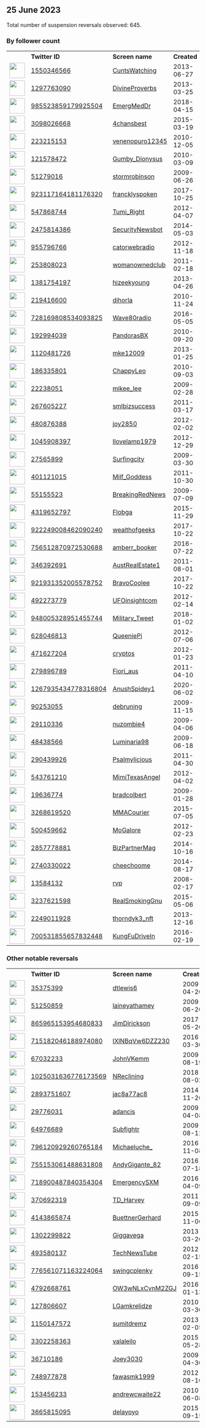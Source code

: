 
## 25 June 2023
Total number of suspension reversals observed: 645.

### By follower count
<table><tr><th></th><th align="left">Twitter ID</th><th align="left">Screen name</th>
<th align="left">Created</th><th align="left">Status</th><th align="left">Suspended</th><th align="left">Followers</th>
<tr><td><a href="https://pbs.twimg.com/profile_images/1671459399624187904/_J3e1IYE_normal.jpg"><img src="https://pbs.twimg.com/profile_images/1671459399624187904/_J3e1IYE_normal.jpg" width="40px" height="40px" align="center"/></a></td><td><a href="https://twitter.com/intent/user?user_id=1550346566">1550346566</a></td><td><a href="https://twitter.com/CuntsWatching">CuntsWatching</a></td><td>2013-06-27</td><td align="center"></td><td>2022-03-12</td><td>421009</td></tr>
<tr><td><a href="https://pbs.twimg.com/profile_images/1245123184132841474/WpcG8m9o_normal.jpg"><img src="https://pbs.twimg.com/profile_images/1245123184132841474/WpcG8m9o_normal.jpg" width="40px" height="40px" align="center"/></a></td><td><a href="https://twitter.com/intent/user?user_id=1297763090">1297763090</a></td><td><a href="https://twitter.com/DivineProverbs">DivineProverbs</a></td><td>2013-03-25</td><td align="center"></td><td>2023-04-14</td><td>290147</td></tr>
<tr><td><a href="https://pbs.twimg.com/profile_images/1654778638552670208/ZmO-GWC1_normal.jpg"><img src="https://pbs.twimg.com/profile_images/1654778638552670208/ZmO-GWC1_normal.jpg" width="40px" height="40px" align="center"/></a></td><td><a href="https://twitter.com/intent/user?user_id=985523859179925504">985523859179925504</a></td><td><a href="https://twitter.com/EmergMedDr">EmergMedDr</a></td><td>2018-04-15</td><td align="center"></td><td>2023-06-15</td><td>41745</td></tr>
<tr><td><a href="https://pbs.twimg.com/profile_images/578572901634338817/TKzv3-Uk_normal.jpeg"><img src="https://pbs.twimg.com/profile_images/578572901634338817/TKzv3-Uk_normal.jpeg" width="40px" height="40px" align="center"/></a></td><td><a href="https://twitter.com/intent/user?user_id=3098026668">3098026668</a></td><td><a href="https://twitter.com/4chansbest">4chansbest</a></td><td>2015-03-19</td><td align="center"></td><td></td><td>36496</td></tr>
<tr><td><a href="https://abs.twimg.com/sticky/default_profile_images/default_profile_normal.png"><img src="https://abs.twimg.com/sticky/default_profile_images/default_profile_normal.png" width="40px" height="40px" align="center"/></a></td><td><a href="https://twitter.com/intent/user?user_id=223215153">223215153</a></td><td><a href="https://twitter.com/venenopuro12345">venenopuro12345</a></td><td>2010-12-05</td><td align="center"></td><td>2022-02-22</td><td>24655</td></tr>
<tr><td><a href="https://pbs.twimg.com/profile_images/1672992898369945600/RS8vsNyD_normal.jpg"><img src="https://pbs.twimg.com/profile_images/1672992898369945600/RS8vsNyD_normal.jpg" width="40px" height="40px" align="center"/></a></td><td><a href="https://twitter.com/intent/user?user_id=121578472">121578472</a></td><td><a href="https://twitter.com/Gumby_Dionysus">Gumby_Dionysus</a></td><td>2010-03-09</td><td align="center"></td><td>2022-07-03</td><td>22595</td></tr>
<tr><td><a href="https://pbs.twimg.com/profile_images/1461144005341704193/otHyWgt8_normal.jpg"><img src="https://pbs.twimg.com/profile_images/1461144005341704193/otHyWgt8_normal.jpg" width="40px" height="40px" align="center"/></a></td><td><a href="https://twitter.com/intent/user?user_id=51279016">51279016</a></td><td><a href="https://twitter.com/stormrobinson">stormrobinson</a></td><td>2009-06-26</td><td align="center"></td><td>2023-06-16</td><td>22070</td></tr>
<tr><td><a href="https://pbs.twimg.com/profile_images/1595082213862903809/2gVe0ejo_normal.jpg"><img src="https://pbs.twimg.com/profile_images/1595082213862903809/2gVe0ejo_normal.jpg" width="40px" height="40px" align="center"/></a></td><td><a href="https://twitter.com/intent/user?user_id=923117164181176320">923117164181176320</a></td><td><a href="https://twitter.com/francklyspoken">francklyspoken</a></td><td>2017-10-25</td><td align="center"></td><td>2023-06-20</td><td>21303</td></tr>
<tr><td><a href="https://pbs.twimg.com/profile_images/1332478446937706499/H43KtPn1_normal.jpg"><img src="https://pbs.twimg.com/profile_images/1332478446937706499/H43KtPn1_normal.jpg" width="40px" height="40px" align="center"/></a></td><td><a href="https://twitter.com/intent/user?user_id=547868744">547868744</a></td><td><a href="https://twitter.com/Tumi_Right">Tumi_Right</a></td><td>2012-04-07</td><td align="center"></td><td>2023-05-09</td><td>20078</td></tr>
<tr><td><a href="https://pbs.twimg.com/profile_images/462655505765126144/pvX4XDcy_normal.png"><img src="https://pbs.twimg.com/profile_images/462655505765126144/pvX4XDcy_normal.png" width="40px" height="40px" align="center"/></a></td><td><a href="https://twitter.com/intent/user?user_id=2475814386">2475814386</a></td><td><a href="https://twitter.com/SecurityNewsbot">SecurityNewsbot</a></td><td>2014-05-03</td><td align="center"></td><td>2023-06-16</td><td>19441</td></tr>
<tr><td><a href="https://pbs.twimg.com/profile_images/1607654419193028613/4v0qhbby_normal.jpg"><img src="https://pbs.twimg.com/profile_images/1607654419193028613/4v0qhbby_normal.jpg" width="40px" height="40px" align="center"/></a></td><td><a href="https://twitter.com/intent/user?user_id=955796766">955796766</a></td><td><a href="https://twitter.com/catorwebradio">catorwebradio</a></td><td>2012-11-18</td><td align="center"></td><td>2023-06-16</td><td>18674</td></tr>
<tr><td><a href="https://pbs.twimg.com/profile_images/828009579761987586/SD6dLr-1_normal.jpg"><img src="https://pbs.twimg.com/profile_images/828009579761987586/SD6dLr-1_normal.jpg" width="40px" height="40px" align="center"/></a></td><td><a href="https://twitter.com/intent/user?user_id=253808023">253808023</a></td><td><a href="https://twitter.com/womanownedclub">womanownedclub</a></td><td>2011-02-18</td><td align="center"></td><td>2023-06-18</td><td>15728</td></tr>
<tr><td><a href="https://pbs.twimg.com/profile_images/1581408363581243393/rkYuldOn_normal.jpg"><img src="https://pbs.twimg.com/profile_images/1581408363581243393/rkYuldOn_normal.jpg" width="40px" height="40px" align="center"/></a></td><td><a href="https://twitter.com/intent/user?user_id=1381754197">1381754197</a></td><td><a href="https://twitter.com/hizeekyoung">hizeekyoung</a></td><td>2013-04-26</td><td align="center"></td><td>2022-10-16</td><td>14695</td></tr>
<tr><td><a href="https://pbs.twimg.com/profile_images/1717038695/the_old_guitarist-picasso_normal.jpeg"><img src="https://pbs.twimg.com/profile_images/1717038695/the_old_guitarist-picasso_normal.jpeg" width="40px" height="40px" align="center"/></a></td><td><a href="https://twitter.com/intent/user?user_id=219416600">219416600</a></td><td><a href="https://twitter.com/dihorla">dihorla</a></td><td>2010-11-24</td><td align="center"></td><td>2023-06-18</td><td>14457</td></tr>
<tr><td><a href="https://pbs.twimg.com/profile_images/796757666299256836/aCpm4T2b_normal.jpg"><img src="https://pbs.twimg.com/profile_images/796757666299256836/aCpm4T2b_normal.jpg" width="40px" height="40px" align="center"/></a></td><td><a href="https://twitter.com/intent/user?user_id=728169808534093825">728169808534093825</a></td><td><a href="https://twitter.com/Wave80radio">Wave80radio</a></td><td>2016-05-05</td><td align="center"></td><td>2023-06-16</td><td>13081</td></tr>
<tr><td><a href="https://pbs.twimg.com/profile_images/1609784188739194880/WgQM-uPx_normal.jpg"><img src="https://pbs.twimg.com/profile_images/1609784188739194880/WgQM-uPx_normal.jpg" width="40px" height="40px" align="center"/></a></td><td><a href="https://twitter.com/intent/user?user_id=192994039">192994039</a></td><td><a href="https://twitter.com/PandorasBX">PandorasBX</a></td><td>2010-09-20</td><td align="center"></td><td>2023-06-17</td><td>12860</td></tr>
<tr><td><a href="https://pbs.twimg.com/profile_images/1352037131628273668/1Ow2NS4t_normal.jpg"><img src="https://pbs.twimg.com/profile_images/1352037131628273668/1Ow2NS4t_normal.jpg" width="40px" height="40px" align="center"/></a></td><td><a href="https://twitter.com/intent/user?user_id=1120481726">1120481726</a></td><td><a href="https://twitter.com/mke12009">mke12009</a></td><td>2013-01-25</td><td align="center"></td><td>2022-11-16</td><td>12621</td></tr>
<tr><td><a href="https://pbs.twimg.com/profile_images/1671627744503840770/jtOoPvpA_normal.jpg"><img src="https://pbs.twimg.com/profile_images/1671627744503840770/jtOoPvpA_normal.jpg" width="40px" height="40px" align="center"/></a></td><td><a href="https://twitter.com/intent/user?user_id=186335801">186335801</a></td><td><a href="https://twitter.com/ChappyLeo">ChappyLeo</a></td><td>2010-09-03</td><td align="center"></td><td>2023-06-22</td><td>11407</td></tr>
<tr><td><a href="https://pbs.twimg.com/profile_images/683319575690137600/lQ6mfpyG_normal.jpg"><img src="https://pbs.twimg.com/profile_images/683319575690137600/lQ6mfpyG_normal.jpg" width="40px" height="40px" align="center"/></a></td><td><a href="https://twitter.com/intent/user?user_id=22238051">22238051</a></td><td><a href="https://twitter.com/mikee_lee">mikee_lee</a></td><td>2009-02-28</td><td align="center"></td><td>2023-06-13</td><td>11373</td></tr>
<tr><td><a href="https://pbs.twimg.com/profile_images/823739833164017664/wBg1m1c8_normal.jpg"><img src="https://pbs.twimg.com/profile_images/823739833164017664/wBg1m1c8_normal.jpg" width="40px" height="40px" align="center"/></a></td><td><a href="https://twitter.com/intent/user?user_id=267605227">267605227</a></td><td><a href="https://twitter.com/smlbizsuccess">smlbizsuccess</a></td><td>2011-03-17</td><td align="center"></td><td>2023-06-18</td><td>11027</td></tr>
<tr><td><a href="https://pbs.twimg.com/profile_images/1614799240475148288/64gnPz4n_normal.jpg"><img src="https://pbs.twimg.com/profile_images/1614799240475148288/64gnPz4n_normal.jpg" width="40px" height="40px" align="center"/></a></td><td><a href="https://twitter.com/intent/user?user_id=480876388">480876388</a></td><td><a href="https://twitter.com/joy2850">joy2850</a></td><td>2012-02-02</td><td align="center"></td><td>2023-06-14</td><td>10215</td></tr>
<tr><td><a href="https://pbs.twimg.com/profile_images/631218328468615169/_ZjoDVoa_normal.jpg"><img src="https://pbs.twimg.com/profile_images/631218328468615169/_ZjoDVoa_normal.jpg" width="40px" height="40px" align="center"/></a></td><td><a href="https://twitter.com/intent/user?user_id=1045908397">1045908397</a></td><td><a href="https://twitter.com/Ilovelamp1979">Ilovelamp1979</a></td><td>2012-12-29</td><td align="center"></td><td></td><td>8952</td></tr>
<tr><td><a href="https://pbs.twimg.com/profile_images/447782846099238913/XB4lKzHz_normal.jpeg"><img src="https://pbs.twimg.com/profile_images/447782846099238913/XB4lKzHz_normal.jpeg" width="40px" height="40px" align="center"/></a></td><td><a href="https://twitter.com/intent/user?user_id=27565899">27565899</a></td><td><a href="https://twitter.com/Surfingcity">Surfingcity</a></td><td>2009-03-30</td><td align="center"></td><td>2022-12-06</td><td>8828</td></tr>
<tr><td><a href="https://pbs.twimg.com/profile_images/1361127782693015552/AFqBSiK0_normal.jpg"><img src="https://pbs.twimg.com/profile_images/1361127782693015552/AFqBSiK0_normal.jpg" width="40px" height="40px" align="center"/></a></td><td><a href="https://twitter.com/intent/user?user_id=401121015">401121015</a></td><td><a href="https://twitter.com/Milf_Goddess">Milf_Goddess</a></td><td>2011-10-30</td><td align="center"></td><td></td><td>8812</td></tr>
<tr><td><a href="https://pbs.twimg.com/profile_images/1578136490110066689/eTjlJM9b_normal.jpg"><img src="https://pbs.twimg.com/profile_images/1578136490110066689/eTjlJM9b_normal.jpg" width="40px" height="40px" align="center"/></a></td><td><a href="https://twitter.com/intent/user?user_id=55155523">55155523</a></td><td><a href="https://twitter.com/BreakingRedNews">BreakingRedNews</a></td><td>2009-07-09</td><td align="center"></td><td>2023-06-13</td><td>8807</td></tr>
<tr><td><a href="https://pbs.twimg.com/profile_images/1495023636356415499/eXEuMSQI_normal.jpg"><img src="https://pbs.twimg.com/profile_images/1495023636356415499/eXEuMSQI_normal.jpg" width="40px" height="40px" align="center"/></a></td><td><a href="https://twitter.com/intent/user?user_id=4319652797">4319652797</a></td><td><a href="https://twitter.com/Flobga">Flobga</a></td><td>2015-11-29</td><td align="center"></td><td>2022-06-02</td><td>8511</td></tr>
<tr><td><a href="https://pbs.twimg.com/profile_images/1484297681757483010/7Y481F5p_normal.jpg"><img src="https://pbs.twimg.com/profile_images/1484297681757483010/7Y481F5p_normal.jpg" width="40px" height="40px" align="center"/></a></td><td><a href="https://twitter.com/intent/user?user_id=922249008462090240">922249008462090240</a></td><td><a href="https://twitter.com/wealthofgeeks">wealthofgeeks</a></td><td>2017-10-22</td><td align="center"></td><td>2023-06-16</td><td>8413</td></tr>
<tr><td><a href="https://pbs.twimg.com/profile_images/1093719763031711745/pl1U0iFk_normal.jpg"><img src="https://pbs.twimg.com/profile_images/1093719763031711745/pl1U0iFk_normal.jpg" width="40px" height="40px" align="center"/></a></td><td><a href="https://twitter.com/intent/user?user_id=756512870972530688">756512870972530688</a></td><td><a href="https://twitter.com/amberr_booker">amberr_booker</a></td><td>2016-07-22</td><td align="center"></td><td></td><td>7900</td></tr>
<tr><td><a href="https://pbs.twimg.com/profile_images/1472097583/16-Free-Real-Estate-Vector-Logo-types_normal.jpg"><img src="https://pbs.twimg.com/profile_images/1472097583/16-Free-Real-Estate-Vector-Logo-types_normal.jpg" width="40px" height="40px" align="center"/></a></td><td><a href="https://twitter.com/intent/user?user_id=346392691">346392691</a></td><td><a href="https://twitter.com/AustRealEstate1">AustRealEstate1</a></td><td>2011-08-01</td><td align="center"></td><td>2023-06-18</td><td>7759</td></tr>
<tr><td><a href="https://pbs.twimg.com/profile_images/924068951600062465/Wdu0tnzE_normal.jpg"><img src="https://pbs.twimg.com/profile_images/924068951600062465/Wdu0tnzE_normal.jpg" width="40px" height="40px" align="center"/></a></td><td><a href="https://twitter.com/intent/user?user_id=921931352005578752">921931352005578752</a></td><td><a href="https://twitter.com/BravoCoolee">BravoCoolee</a></td><td>2017-10-22</td><td align="center"></td><td></td><td>7680</td></tr>
<tr><td><a href="https://pbs.twimg.com/profile_images/928588281012473862/JXVbUZEO_normal.jpg"><img src="https://pbs.twimg.com/profile_images/928588281012473862/JXVbUZEO_normal.jpg" width="40px" height="40px" align="center"/></a></td><td><a href="https://twitter.com/intent/user?user_id=492273779">492273779</a></td><td><a href="https://twitter.com/UFOinsightcom">UFOinsightcom</a></td><td>2012-02-14</td><td align="center"></td><td>2023-06-10</td><td>7469</td></tr>
<tr><td><a href="https://pbs.twimg.com/profile_images/1540727559842922501/C5owZk8b_normal.jpg"><img src="https://pbs.twimg.com/profile_images/1540727559842922501/C5owZk8b_normal.jpg" width="40px" height="40px" align="center"/></a></td><td><a href="https://twitter.com/intent/user?user_id=948005328951455744">948005328951455744</a></td><td><a href="https://twitter.com/Military_Tweet">Military_Tweet</a></td><td>2018-01-02</td><td align="center"></td><td>2023-06-02</td><td>7424</td></tr>
<tr><td><a href="https://pbs.twimg.com/profile_images/1663963620718288897/YHcYrlAd_normal.jpg"><img src="https://pbs.twimg.com/profile_images/1663963620718288897/YHcYrlAd_normal.jpg" width="40px" height="40px" align="center"/></a></td><td><a href="https://twitter.com/intent/user?user_id=628046813">628046813</a></td><td><a href="https://twitter.com/QueeniePi">QueeniePi</a></td><td>2012-07-06</td><td align="center"></td><td>2023-06-21</td><td>7365</td></tr>
<tr><td><a href="https://pbs.twimg.com/profile_images/1626440038031716357/6UhSD-B2_normal.jpg"><img src="https://pbs.twimg.com/profile_images/1626440038031716357/6UhSD-B2_normal.jpg" width="40px" height="40px" align="center"/></a></td><td><a href="https://twitter.com/intent/user?user_id=471627204">471627204</a></td><td><a href="https://twitter.com/cryptos">cryptos</a></td><td>2012-01-23</td><td align="center"></td><td>2023-04-28</td><td>7229</td></tr>
<tr><td><a href="https://pbs.twimg.com/profile_images/1153241021011988480/SjrNovyy_normal.png"><img src="https://pbs.twimg.com/profile_images/1153241021011988480/SjrNovyy_normal.png" width="40px" height="40px" align="center"/></a></td><td><a href="https://twitter.com/intent/user?user_id=279896789">279896789</a></td><td><a href="https://twitter.com/Fiori_aus">Fiori_aus</a></td><td>2011-04-10</td><td align="center"></td><td>2023-06-16</td><td>6379</td></tr>
<tr><td><a href="https://pbs.twimg.com/profile_images/1671913095885897729/Zx2GPWFr_normal.jpg"><img src="https://pbs.twimg.com/profile_images/1671913095885897729/Zx2GPWFr_normal.jpg" width="40px" height="40px" align="center"/></a></td><td><a href="https://twitter.com/intent/user?user_id=1267935434778316804">1267935434778316804</a></td><td><a href="https://twitter.com/AnushSpidey1">AnushSpidey1</a></td><td>2020-06-02</td><td align="center"></td><td>2023-05-03</td><td>6275</td></tr>
<tr><td><a href="https://pbs.twimg.com/profile_images/464669179023327232/B9hGvDyl_normal.jpeg"><img src="https://pbs.twimg.com/profile_images/464669179023327232/B9hGvDyl_normal.jpeg" width="40px" height="40px" align="center"/></a></td><td><a href="https://twitter.com/intent/user?user_id=90253055">90253055</a></td><td><a href="https://twitter.com/debruning">debruning</a></td><td>2009-11-15</td><td align="center"></td><td>2023-06-15</td><td>6171</td></tr>
<tr><td><a href="https://pbs.twimg.com/profile_images/998983330870714368/56gNNyyl_normal.jpg"><img src="https://pbs.twimg.com/profile_images/998983330870714368/56gNNyyl_normal.jpg" width="40px" height="40px" align="center"/></a></td><td><a href="https://twitter.com/intent/user?user_id=29110336">29110336</a></td><td><a href="https://twitter.com/nuzombie4">nuzombie4</a></td><td>2009-04-06</td><td align="center"></td><td></td><td>6107</td></tr>
<tr><td><a href="https://pbs.twimg.com/profile_images/1674021101578452994/fEvodYVe_normal.jpg"><img src="https://pbs.twimg.com/profile_images/1674021101578452994/fEvodYVe_normal.jpg" width="40px" height="40px" align="center"/></a></td><td><a href="https://twitter.com/intent/user?user_id=48438566">48438566</a></td><td><a href="https://twitter.com/Luminaria98">Luminaria98</a></td><td>2009-06-18</td><td align="center"></td><td>2023-06-23</td><td>5995</td></tr>
<tr><td><a href="https://pbs.twimg.com/profile_images/1452901320076283905/aAO0iAcU_normal.jpg"><img src="https://pbs.twimg.com/profile_images/1452901320076283905/aAO0iAcU_normal.jpg" width="40px" height="40px" align="center"/></a></td><td><a href="https://twitter.com/intent/user?user_id=290439926">290439926</a></td><td><a href="https://twitter.com/Psalmylicious">Psalmylicious</a></td><td>2011-04-30</td><td align="center"></td><td>2023-05-28</td><td>5913</td></tr>
<tr><td><a href="https://pbs.twimg.com/profile_images/880863879466688512/jlzetvsu_normal.jpg"><img src="https://pbs.twimg.com/profile_images/880863879466688512/jlzetvsu_normal.jpg" width="40px" height="40px" align="center"/></a></td><td><a href="https://twitter.com/intent/user?user_id=543761210">543761210</a></td><td><a href="https://twitter.com/MimiTexasAngel">MimiTexasAngel</a></td><td>2012-04-02</td><td align="center"></td><td>2023-06-13</td><td>5766</td></tr>
<tr><td><a href="https://pbs.twimg.com/profile_images/819342157815410689/ymWVAmQR_normal.jpg"><img src="https://pbs.twimg.com/profile_images/819342157815410689/ymWVAmQR_normal.jpg" width="40px" height="40px" align="center"/></a></td><td><a href="https://twitter.com/intent/user?user_id=19636774">19636774</a></td><td><a href="https://twitter.com/bradcolbert">bradcolbert</a></td><td>2009-01-28</td><td align="center"></td><td></td><td>5674</td></tr>
<tr><td><a href="https://pbs.twimg.com/profile_images/780159701681967104/MGyLZ9d1_normal.jpg"><img src="https://pbs.twimg.com/profile_images/780159701681967104/MGyLZ9d1_normal.jpg" width="40px" height="40px" align="center"/></a></td><td><a href="https://twitter.com/intent/user?user_id=3268619520">3268619520</a></td><td><a href="https://twitter.com/MMACourier">MMACourier</a></td><td>2015-07-05</td><td align="center"></td><td>2023-06-16</td><td>5500</td></tr>
<tr><td><a href="https://pbs.twimg.com/profile_images/1022890589279404033/3P8A00rJ_normal.jpg"><img src="https://pbs.twimg.com/profile_images/1022890589279404033/3P8A00rJ_normal.jpg" width="40px" height="40px" align="center"/></a></td><td><a href="https://twitter.com/intent/user?user_id=500459662">500459662</a></td><td><a href="https://twitter.com/MoGalore">MoGalore</a></td><td>2012-02-23</td><td align="center"></td><td>2023-06-16</td><td>5448</td></tr>
<tr><td><a href="https://pbs.twimg.com/profile_images/895255681883885568/mNtWr9fZ_normal.jpg"><img src="https://pbs.twimg.com/profile_images/895255681883885568/mNtWr9fZ_normal.jpg" width="40px" height="40px" align="center"/></a></td><td><a href="https://twitter.com/intent/user?user_id=2857778881">2857778881</a></td><td><a href="https://twitter.com/BizPartnerMag">BizPartnerMag</a></td><td>2014-10-16</td><td align="center"></td><td>2023-06-11</td><td>5317</td></tr>
<tr><td><a href="https://pbs.twimg.com/profile_images/1669747156842938368/6XyrgHnZ_normal.jpg"><img src="https://pbs.twimg.com/profile_images/1669747156842938368/6XyrgHnZ_normal.jpg" width="40px" height="40px" align="center"/></a></td><td><a href="https://twitter.com/intent/user?user_id=2740330022">2740330022</a></td><td><a href="https://twitter.com/cheechoome">cheechoome</a></td><td>2014-08-17</td><td align="center"></td><td>2023-06-12</td><td>5007</td></tr>
<tr><td><a href="https://pbs.twimg.com/profile_images/1291068724846268416/6ixTrow0_normal.jpg"><img src="https://pbs.twimg.com/profile_images/1291068724846268416/6ixTrow0_normal.jpg" width="40px" height="40px" align="center"/></a></td><td><a href="https://twitter.com/intent/user?user_id=13584132">13584132</a></td><td><a href="https://twitter.com/rvp">rvp</a></td><td>2008-02-17</td><td align="center"></td><td>2023-06-14</td><td>4929</td></tr>
<tr><td><a href="https://pbs.twimg.com/profile_images/1520760493010563072/traylWyX_normal.jpg"><img src="https://pbs.twimg.com/profile_images/1520760493010563072/traylWyX_normal.jpg" width="40px" height="40px" align="center"/></a></td><td><a href="https://twitter.com/intent/user?user_id=3237621598">3237621598</a></td><td><a href="https://twitter.com/RealSmokingGnu">RealSmokingGnu</a></td><td>2015-05-06</td><td align="center"></td><td>2022-12-16</td><td>4890</td></tr>
<tr><td><a href="https://pbs.twimg.com/profile_images/1646662499364753409/ZfzIH50C_normal.png"><img src="https://pbs.twimg.com/profile_images/1646662499364753409/ZfzIH50C_normal.png" width="40px" height="40px" align="center"/></a></td><td><a href="https://twitter.com/intent/user?user_id=2249011928">2249011928</a></td><td><a href="https://twitter.com/thorndyk3_nft">thorndyk3_nft</a></td><td>2013-12-16</td><td align="center"></td><td>2023-06-14</td><td>4687</td></tr>
<tr><td><a href="https://pbs.twimg.com/profile_images/702712886943203329/sQ2I6JTk_normal.jpg"><img src="https://pbs.twimg.com/profile_images/702712886943203329/sQ2I6JTk_normal.jpg" width="40px" height="40px" align="center"/></a></td><td><a href="https://twitter.com/intent/user?user_id=700531855657832448">700531855657832448</a></td><td><a href="https://twitter.com/KungFuDriveIn">KungFuDriveIn</a></td><td>2016-02-19</td><td align="center"></td><td></td><td>4598</td></tr>
</table>

### Other notable reversals
<table><tr><th></th><th align="left">Twitter ID</th><th align="left">Screen name</th>
<th align="left">Created</th><th align="left">Status</th><th align="left">Suspended</th><th align="left">Followers</th>
<tr><td><a href="https://pbs.twimg.com/profile_images/291030308/picfor912_normal.jpg"><img src="https://pbs.twimg.com/profile_images/291030308/picfor912_normal.jpg" width="40px" height="40px" align="center"/></a></td><td><a href="https://twitter.com/intent/user?user_id=35375399">35375399</a></td><td><a href="https://twitter.com/dtlewis6">dtlewis6</a></td><td>2009-04-26</td><td align="center"></td><td>2023-06-22</td><td>1928</td></tr>
<tr><td><a href="https://pbs.twimg.com/profile_images/1622234895433990144/3WiqAjwZ_normal.jpg"><img src="https://pbs.twimg.com/profile_images/1622234895433990144/3WiqAjwZ_normal.jpg" width="40px" height="40px" align="center"/></a></td><td><a href="https://twitter.com/intent/user?user_id=51250859">51250859</a></td><td><a href="https://twitter.com/laineyathamey">laineyathamey</a></td><td>2009-06-26</td><td align="center"></td><td>2023-06-17</td><td>1411</td></tr>
<tr><td><a href="https://pbs.twimg.com/profile_images/1407691492102082564/cRfvDj4R_normal.jpg"><img src="https://pbs.twimg.com/profile_images/1407691492102082564/cRfvDj4R_normal.jpg" width="40px" height="40px" align="center"/></a></td><td><a href="https://twitter.com/intent/user?user_id=865965153954680833">865965153954680833</a></td><td><a href="https://twitter.com/JimDirickson">JimDirickson</a></td><td>2017-05-20</td><td align="center">🚫</td><td>2023-06-18</td><td>2188</td></tr>
<tr><td><a href="https://pbs.twimg.com/profile_images/1419603947543621634/gubXOeTi_normal.jpg"><img src="https://pbs.twimg.com/profile_images/1419603947543621634/gubXOeTi_normal.jpg" width="40px" height="40px" align="center"/></a></td><td><a href="https://twitter.com/intent/user?user_id=715182046188974080">715182046188974080</a></td><td><a href="https://twitter.com/IXlNBqVw6DZZ230">IXlNBqVw6DZZ230</a></td><td>2016-03-30</td><td align="center"></td><td>2023-06-19</td><td>2754</td></tr>
<tr><td><a href="https://pbs.twimg.com/profile_images/2312808176/ghngx0mxikch3ud79w25_normal.jpeg"><img src="https://pbs.twimg.com/profile_images/2312808176/ghngx0mxikch3ud79w25_normal.jpeg" width="40px" height="40px" align="center"/></a></td><td><a href="https://twitter.com/intent/user?user_id=67032233">67032233</a></td><td><a href="https://twitter.com/JohnVKemm">JohnVKemm</a></td><td>2009-08-19</td><td align="center"></td><td>2023-02-22</td><td>623</td></tr>
<tr><td><a href="https://pbs.twimg.com/profile_images/1670018248924856324/kDNl6COx_normal.jpg"><img src="https://pbs.twimg.com/profile_images/1670018248924856324/kDNl6COx_normal.jpg" width="40px" height="40px" align="center"/></a></td><td><a href="https://twitter.com/intent/user?user_id=1025031636776173569">1025031636776173569</a></td><td><a href="https://twitter.com/NReclining">NReclining</a></td><td>2018-08-02</td><td align="center"></td><td>2023-06-20</td><td>685</td></tr>
<tr><td><a href="https://pbs.twimg.com/profile_images/1612270614802489344/w4LtHko3_normal.jpg"><img src="https://pbs.twimg.com/profile_images/1612270614802489344/w4LtHko3_normal.jpg" width="40px" height="40px" align="center"/></a></td><td><a href="https://twitter.com/intent/user?user_id=2893751607">2893751607</a></td><td><a href="https://twitter.com/jac8a77ac8">jac8a77ac8</a></td><td>2014-11-26</td><td align="center"></td><td>2023-06-19</td><td>201</td></tr>
<tr><td><a href="https://pbs.twimg.com/profile_images/1562880869710401536/WHhXAsVX_normal.jpg"><img src="https://pbs.twimg.com/profile_images/1562880869710401536/WHhXAsVX_normal.jpg" width="40px" height="40px" align="center"/></a></td><td><a href="https://twitter.com/intent/user?user_id=29776031">29776031</a></td><td><a href="https://twitter.com/adancis">adancis</a></td><td>2009-04-08</td><td align="center"></td><td>2022-12-21</td><td>131</td></tr>
<tr><td><a href="https://pbs.twimg.com/profile_images/1672963527416635392/W7Az3g_x_normal.jpg"><img src="https://pbs.twimg.com/profile_images/1672963527416635392/W7Az3g_x_normal.jpg" width="40px" height="40px" align="center"/></a></td><td><a href="https://twitter.com/intent/user?user_id=64976689">64976689</a></td><td><a href="https://twitter.com/Subfightr">Subfightr</a></td><td>2009-08-12</td><td align="center"></td><td>2023-06-18</td><td>304</td></tr>
<tr><td><a href="https://pbs.twimg.com/profile_images/1484223368836571144/81jwEFSJ_normal.jpg"><img src="https://pbs.twimg.com/profile_images/1484223368836571144/81jwEFSJ_normal.jpg" width="40px" height="40px" align="center"/></a></td><td><a href="https://twitter.com/intent/user?user_id=796120929260765184">796120929260765184</a></td><td><a href="https://twitter.com/Michaeluche_">Michaeluche_</a></td><td>2016-11-08</td><td align="center"></td><td>2023-06-15</td><td>181</td></tr>
<tr><td><a href="https://pbs.twimg.com/profile_images/757312837656076288/Iq3Duvjo_normal.jpg"><img src="https://pbs.twimg.com/profile_images/757312837656076288/Iq3Duvjo_normal.jpg" width="40px" height="40px" align="center"/></a></td><td><a href="https://twitter.com/intent/user?user_id=755153061488631808">755153061488631808</a></td><td><a href="https://twitter.com/AndyGigante_82">AndyGigante_82</a></td><td>2016-07-18</td><td align="center"></td><td>2023-06-19</td><td>42</td></tr>
<tr><td><a href="https://pbs.twimg.com/profile_images/994895553657008128/f-zRslQz_normal.jpg"><img src="https://pbs.twimg.com/profile_images/994895553657008128/f-zRslQz_normal.jpg" width="40px" height="40px" align="center"/></a></td><td><a href="https://twitter.com/intent/user?user_id=718900487840354304">718900487840354304</a></td><td><a href="https://twitter.com/EmergencySXM">EmergencySXM</a></td><td>2016-04-09</td><td align="center"></td><td>2023-06-18</td><td>2628</td></tr>
<tr><td><a href="https://pbs.twimg.com/profile_images/1255520248096227329/kmd6xxNi_normal.jpg"><img src="https://pbs.twimg.com/profile_images/1255520248096227329/kmd6xxNi_normal.jpg" width="40px" height="40px" align="center"/></a></td><td><a href="https://twitter.com/intent/user?user_id=370692319">370692319</a></td><td><a href="https://twitter.com/TD_Harvey">TD_Harvey</a></td><td>2011-09-09</td><td align="center"></td><td>2023-06-19</td><td>387</td></tr>
<tr><td><a href="https://pbs.twimg.com/profile_images/1630943726595080192/hi5BBpQ__normal.jpg"><img src="https://pbs.twimg.com/profile_images/1630943726595080192/hi5BBpQ__normal.jpg" width="40px" height="40px" align="center"/></a></td><td><a href="https://twitter.com/intent/user?user_id=4143865874">4143865874</a></td><td><a href="https://twitter.com/BuettnerGerhard">BuettnerGerhard</a></td><td>2015-11-06</td><td align="center"></td><td>2023-06-22</td><td>243</td></tr>
<tr><td><a href="https://pbs.twimg.com/profile_images/1471583750333030407/WRz1uhiN_normal.jpg"><img src="https://pbs.twimg.com/profile_images/1471583750333030407/WRz1uhiN_normal.jpg" width="40px" height="40px" align="center"/></a></td><td><a href="https://twitter.com/intent/user?user_id=1302299822">1302299822</a></td><td><a href="https://twitter.com/Giggavega">Giggavega</a></td><td>2013-03-26</td><td align="center"></td><td>2023-02-25</td><td>395</td></tr>
<tr><td><a href="https://pbs.twimg.com/profile_images/834472832268718082/ZBFdkseo_normal.jpg"><img src="https://pbs.twimg.com/profile_images/834472832268718082/ZBFdkseo_normal.jpg" width="40px" height="40px" align="center"/></a></td><td><a href="https://twitter.com/intent/user?user_id=493580137">493580137</a></td><td><a href="https://twitter.com/TechNewsTube">TechNewsTube</a></td><td>2012-02-15</td><td align="center"></td><td>2023-06-17</td><td>789</td></tr>
<tr><td><a href="https://pbs.twimg.com/profile_images/1571099698898915328/9vhsxOMM_normal.jpg"><img src="https://pbs.twimg.com/profile_images/1571099698898915328/9vhsxOMM_normal.jpg" width="40px" height="40px" align="center"/></a></td><td><a href="https://twitter.com/intent/user?user_id=776561071163224064">776561071163224064</a></td><td><a href="https://twitter.com/swingcplenky">swingcplenky</a></td><td>2016-09-15</td><td align="center"></td><td>2023-06-18</td><td>440</td></tr>
<tr><td><a href="https://pbs.twimg.com/profile_images/1049602866812518400/eRKGD8cj_normal.jpg"><img src="https://pbs.twimg.com/profile_images/1049602866812518400/eRKGD8cj_normal.jpg" width="40px" height="40px" align="center"/></a></td><td><a href="https://twitter.com/intent/user?user_id=4792668761">4792668761</a></td><td><a href="https://twitter.com/OW3wNLxCvnM2ZGJ">OW3wNLxCvnM2ZGJ</a></td><td>2016-01-13</td><td align="center"></td><td>2023-06-11</td><td>42</td></tr>
<tr><td><a href="https://pbs.twimg.com/profile_images/1496918168358555648/PFvxQLiQ_normal.jpg"><img src="https://pbs.twimg.com/profile_images/1496918168358555648/PFvxQLiQ_normal.jpg" width="40px" height="40px" align="center"/></a></td><td><a href="https://twitter.com/intent/user?user_id=127806607">127806607</a></td><td><a href="https://twitter.com/LGamkrelidze">LGamkrelidze</a></td><td>2010-03-30</td><td align="center"></td><td>2023-04-15</td><td>59</td></tr>
<tr><td><a href="https://pbs.twimg.com/profile_images/1617903376376676355/xxJk5BT__normal.jpg"><img src="https://pbs.twimg.com/profile_images/1617903376376676355/xxJk5BT__normal.jpg" width="40px" height="40px" align="center"/></a></td><td><a href="https://twitter.com/intent/user?user_id=1150147572">1150147572</a></td><td><a href="https://twitter.com/sumitdremz">sumitdremz</a></td><td>2013-02-05</td><td align="center"></td><td>2023-06-15</td><td>381</td></tr>
<tr><td><a href="https://pbs.twimg.com/profile_images/1200801803538968576/AYNzLjKP_normal.jpg"><img src="https://pbs.twimg.com/profile_images/1200801803538968576/AYNzLjKP_normal.jpg" width="40px" height="40px" align="center"/></a></td><td><a href="https://twitter.com/intent/user?user_id=3302258363">3302258363</a></td><td><a href="https://twitter.com/valaleilo">valaleilo</a></td><td>2015-05-28</td><td align="center"></td><td>2022-12-18</td><td>1724</td></tr>
<tr><td><a href="https://pbs.twimg.com/profile_images/1672735518453366784/yQFGvewc_normal.jpg"><img src="https://pbs.twimg.com/profile_images/1672735518453366784/yQFGvewc_normal.jpg" width="40px" height="40px" align="center"/></a></td><td><a href="https://twitter.com/intent/user?user_id=36710186">36710186</a></td><td><a href="https://twitter.com/Joey3030">Joey3030</a></td><td>2009-04-30</td><td align="center"></td><td>2023-06-19</td><td>37</td></tr>
<tr><td><a href="https://pbs.twimg.com/profile_images/1581608296133570560/dgSjPFYQ_normal.jpg"><img src="https://pbs.twimg.com/profile_images/1581608296133570560/dgSjPFYQ_normal.jpg" width="40px" height="40px" align="center"/></a></td><td><a href="https://twitter.com/intent/user?user_id=748977878">748977878</a></td><td><a href="https://twitter.com/fawasmk1999">fawasmk1999</a></td><td>2012-08-10</td><td align="center"></td><td>2023-01-28</td><td>1077</td></tr>
<tr><td><a href="https://pbs.twimg.com/profile_images/1673100244031078400/9NyiML_Q_normal.jpg"><img src="https://pbs.twimg.com/profile_images/1673100244031078400/9NyiML_Q_normal.jpg" width="40px" height="40px" align="center"/></a></td><td><a href="https://twitter.com/intent/user?user_id=153456233">153456233</a></td><td><a href="https://twitter.com/andrewcwaite22">andrewcwaite22</a></td><td>2010-06-08</td><td align="center"></td><td>2023-05-16</td><td>80</td></tr>
<tr><td><a href="https://pbs.twimg.com/profile_images/1662502397342621698/KzNHEmkZ_normal.jpg"><img src="https://pbs.twimg.com/profile_images/1662502397342621698/KzNHEmkZ_normal.jpg" width="40px" height="40px" align="center"/></a></td><td><a href="https://twitter.com/intent/user?user_id=3665815095">3665815095</a></td><td><a href="https://twitter.com/delayoyo">delayoyo</a></td><td>2015-09-15</td><td align="center"></td><td>2023-06-15</td><td>141</td></tr>
</table>
